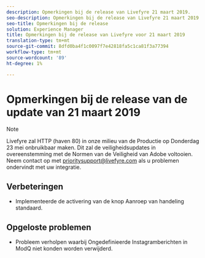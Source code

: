 ```yaml
---
description: Opmerkingen bij de release van Livefyre 21 maart 2019.
seo-description: Opmerkingen bij de release van Livefyre 21 maart 2019.
seo-title: Opmerkingen bij de release
solution: Experience Manager
title: Opmerkingen bij de release van Livefyre voor 21 maart 2019
translation-type: tm+mt
source-git-commit: 8dfd0ba4f1c0097f7e42818fa5c1ca81f3a77394
workflow-type: tm+mt
source-wordcount: '89'
ht-degree: 1%

---
```



# Opmerkingen bij de release van de update van 21 maart 2019

>[!NOTE]
>
>Livefyre zal HTTP (haven 80) in onze milieu van de Productie op Donderdag 23 mei onbruikbaar maken.  Dit zal de veiligheidsupdates in overeenstemming met de Normen van de Veiligheid van Adobe voltooien.  Neem contact op met [prioritysupport@livefyre.com](mailto:prioritysupport@livefyre.com) als u problemen ondervindt met uw integratie.

## Verbeteringen

* Implementeerde de activering van de knop Aanroep van handeling standaard.


## Opgeloste problemen

* Probleem verholpen waarbij Ongedefinieerde Instagramberichten in ModQ niet konden worden verwijderd.

